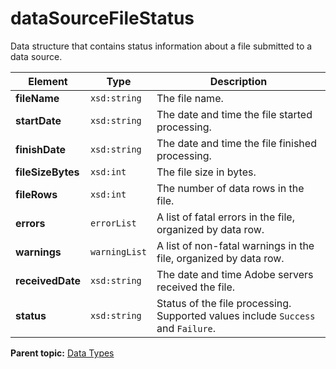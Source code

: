 # dataSourceFileStatus

Data structure that contains status information about a file submitted to a data source.

|Element|Type|Description|
|-------|----|-----------|
|**fileName** |`xsd:string` | The file name. |
|**startDate** |`xsd:string` | The date and time the file started processing. |
|**finishDate** |`xsd:string` | The date and time the file finished processing. |
|**fileSizeBytes** |`xsd:int` | The file size in bytes. |
|**fileRows** |`xsd:int` | The number of data rows in the file. |
|**errors** |`errorList` | A list of fatal errors in the file, organized by data row. |
|**warnings** |`warningList` | A list of non-fatal warnings in the file, organized by data row. |
|**receivedDate** |`xsd:string` | The date and time Adobe servers received the file. |
|**status** |`xsd:string` | Status of the file processing. Supported values include `Success` and `Failure`. |

**Parent topic:** [Data Types](../data_types/c_data_types.md)

